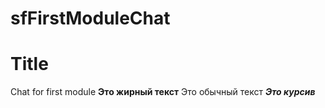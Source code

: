 # sfFirstModuleChat
Title
=====
Chat for first module
**Это жирный текст** Это обычный текст
***Это курсив***